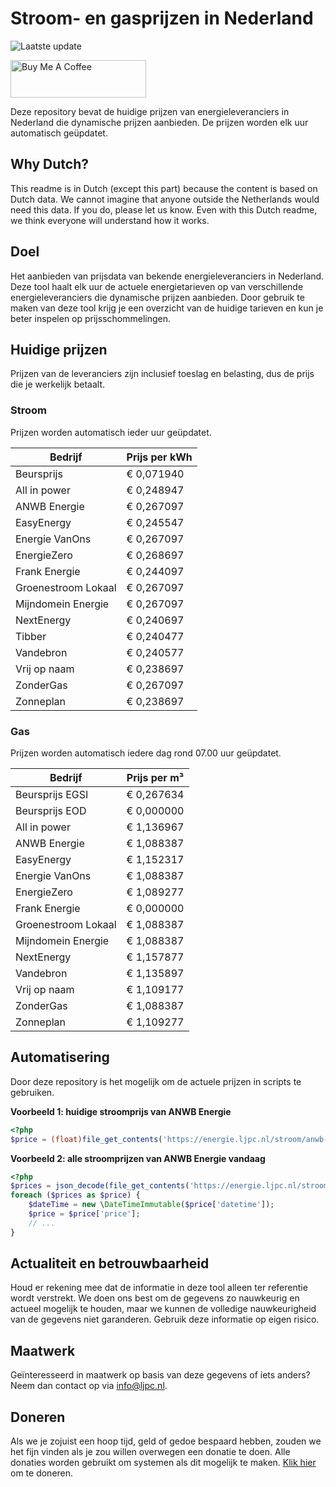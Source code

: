# Stroom- en gasprijzen in Nederland

![Laatste update](https://img.shields.io/badge/laatste%20update-2024--01--30%2000%3A00%20CET-brightgreen)

<a href="https://www.buymeacoffee.com/Lars-" target="_blank"><img src="https://cdn.buymeacoffee.com/buttons/v2/default-orange.png" alt="Buy Me A Coffee" height="60" style="height: 60px !important;width: 217px !important;" ></a>

Deze repository bevat de huidige prijzen van energieleveranciers in Nederland die dynamische prijzen aanbieden. De prijzen worden elk uur automatisch geüpdatet.

## Why Dutch?

This readme is in Dutch (except this part) because the content is based on Dutch data. We cannot imagine that anyone outside the Netherlands would need this data. If you do, please let us know. Even with this Dutch readme, we think
everyone will understand how it works.

## Doel

Het aanbieden van prijsdata van bekende energieleveranciers in Nederland. Deze tool haalt elk uur de actuele energietarieven op van verschillende energieleveranciers die dynamische prijzen aanbieden. Door gebruik te maken van deze tool
krijg je een overzicht van de huidige tarieven en kun je beter inspelen op prijsschommelingen.

## Huidige prijzen

Prijzen van de leveranciers zijn inclusief toeslag en belasting, dus de prijs die je werkelijk betaalt.

### Stroom

Prijzen worden automatisch ieder uur geüpdatet.

 Bedrijf | Prijs per kWh 
---------|---------------
Beursprijs | € 0,071940
All in power | € 0,248947
ANWB Energie | € 0,267097
EasyEnergy | € 0,245547
Energie VanOns | € 0,267097
EnergieZero | € 0,268697
Frank Energie | € 0,244097
Groenestroom Lokaal | € 0,267097
Mijndomein Energie | € 0,267097
NextEnergy | € 0,240697
Tibber | € 0,240477
Vandebron | € 0,240577
Vrij op naam | € 0,238697
ZonderGas | € 0,267097
Zonneplan | € 0,238697


### Gas

Prijzen worden automatisch iedere dag rond 07.00 uur geüpdatet.

 Bedrijf | Prijs per m³ 
---------|--------------
Beursprijs EGSI | € 0,267634
Beursprijs EOD | € 0,000000
All in power | € 1,136967
ANWB Energie | € 1,088387
EasyEnergy | € 1,152317
Energie VanOns | € 1,088387
EnergieZero | € 1,089277
Frank Energie | € 0,000000
Groenestroom Lokaal | € 1,088387
Mijndomein Energie | € 1,088387
NextEnergy | € 1,157877
Vandebron | € 1,135897
Vrij op naam | € 1,109177
ZonderGas | € 1,088387
Zonneplan | € 1,109277


## Automatisering

Door deze repository is het mogelijk om de actuele prijzen in scripts te gebruiken.

**Voorbeeld 1: huidige stroomprijs van ANWB Energie**

```php
<?php
$price = (float)file_get_contents('https://energie.ljpc.nl/stroom/anwb-energie-nu.txt');

```

**Voorbeeld 2: alle stroomprijzen van ANWB Energie vandaag**

```php
<?php
$prices = json_decode(file_get_contents('https://energie.ljpc.nl/stroom/all-in-power-vandaag.json'),true);
foreach ($prices as $price) {
    $dateTime = new \DateTimeImmutable($price['datetime']);
    $price = $price['price'];
    // ...
}
```

## Actualiteit en betrouwbaarheid

Houd er rekening mee dat de informatie in deze tool alleen ter referentie wordt verstrekt. We doen ons best om de gegevens zo nauwkeurig en actueel mogelijk te houden, maar we kunnen de volledige nauwkeurigheid van de gegevens niet
garanderen. Gebruik deze informatie op eigen risico.

## Maatwerk

Geïnteresseerd in maatwerk op basis van deze gegevens of iets anders? Neem dan contact op
via [info@ljpc.nl](mailto:info@ljpc.nl?subject=Energie%20prijzen).

## Doneren

Als we je zojuist een hoop tijd, geld of gedoe bespaard hebben, zouden we het fijn vinden als je zou willen overwegen een
donatie te doen. Alle donaties worden gebruikt om systemen als dit mogelijk te
maken. [Klik hier](https://www.buymeacoffee.com/Lars-) om te doneren.
